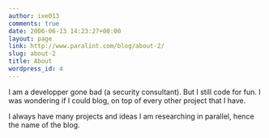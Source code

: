 ```yaml
---
author: ixe013
comments: true
date: 2006-06-13 14:23:27+00:00
layout: page
link: http://www.paralint.com/blog/about-2/
slug: about-2
title: About
wordpress_id: 4
---
```


I am a developper gone bad (a security consultant). But I still code for fun. I was wondering if I could blog, on top of every other project that I have.

I always have many projects and ideas I am researching in parallel, hence the name of the blog.
